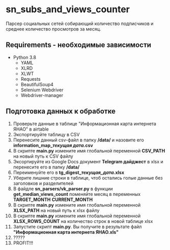 # sn_subs_and_views_counter
Парсер социальных сетей собирающий количество подписчиков и среднее количество просмотров за месяц.

## Requirements - необходимые зависимости
* Python 3.8
  * YAML
  * XLRD
  * XLWT
  * Requests
  * BeautifulSoup4
  * Selenium Webdriver
  * Webdriver-manager

## Подготовка данных к обработке
1. Проверьте данные в таблице "Информационная карта интернета ЯНАО" в airtable
1. Экспортируйте таблицу в CSV
1. Перенесите данный csv-файл в папку **/data/** и назовите его **information_map_*текущая дата*.csv**
1. В скрипте **main.py** измените имя глобальной переменной **CSV_PATH** на новый путь к CSV файлу
1. Эксортируйте из Google Docs документ **Telegram дайджест** в xlsx и перенесите его в папку **/data/**
1. Переименуйте его в **tg_digest_*текущая_дата*.xlsx**
1. Уберите лишние строки в таблице, чтоб остались голые данные без заголовков и разделителей
1. В файдле **sn_parsers/vk_parser.py** в функции **get_median_views_count** поменяйте месяц в переменных 
    **TARGET_MONTH** **CURRENT_MONTH**
1. В скрипте **main.py** измените имя глобальной переменной **XLSX_PATH** на новый путь к xlsx файлу
1. В скрипте **main.py** измените имя глобальной переменной **XLSX_ROWS_COUNT** на количество строк в новой таблице xlsx
1. Запустите скрипт **main.py**. Вы получите в результате файл **"Информационная карта интернета ЯНАО.xls"**
1. ?????
1. PROFIT!!!
